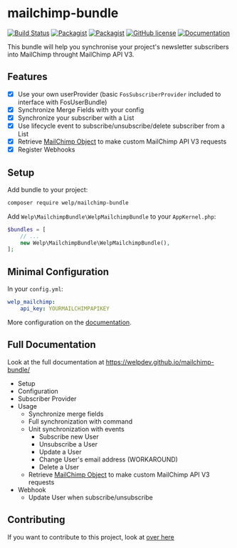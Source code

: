 # mailchimp-bundle

[![Build Status](https://travis-ci.org/welpdev/mailchimp-bundle.svg?branch=master)](https://travis-ci.org/welpdev/mailchimp-bundle)
[![Packagist](https://img.shields.io/packagist/v/welp/mailchimp-bundle.svg)](https://packagist.org/packages/welp/mailchimp-bundle)
[![Packagist](https://img.shields.io/packagist/dt/welp/mailchimp-bundle.svg)](https://packagist.org/packages/welp/mailchimp-bundle)
[![GitHub license](https://img.shields.io/badge/license-MIT-blue.svg)](https://raw.githubusercontent.com/welpdev/mailchimp-bundle/master/LICENSE.md)
[![Documentation](https://img.shields.io/badge/documentation-gh--pages-blue.svg)](https://welpdev.github.io/mailchimp-bundle/)

This bundle will help you synchronise your project's newsletter subscribers into MailChimp throught MailChimp API V3.

## Features

* [x] Use your own userProvider (basic `FosSubscriberProvider` included to interface with FosUserBundle)
* [x] Synchronize Merge Fields with your config
* [x] Synchronize your subscriber with a List
* [x] Use lifecycle event to subscribe/unsubscribe/delete subscriber from a List
* [x] Retrieve [MailChimp Object](https://github.com/drewm/mailchimp-api) to make custom MailChimp API V3 requests
* [x] Register Webhooks

## Setup

Add bundle to your project:

```bash
composer require welp/mailchimp-bundle
```

Add `Welp\MailchimpBundle\WelpMailchimpBundle` to your `AppKernel.php`:

```php
$bundles = [
    // ...
    new Welp\MailchimpBundle\WelpMailchimpBundle(),
];
```

## Minimal Configuration

In your `config.yml`:

```yaml
welp_mailchimp:
    api_key: YOURMAILCHIMPAPIKEY
```

More configuration on the [documentation](https://welpdev.github.io/mailchimp-bundle/configuration/).

## Full Documentation

Look at the full documentation at <https://welpdev.github.io/mailchimp-bundle/>

* Setup
* Configuration
* Subscriber Provider
* Usage
    * Synchronize merge fields
    * Full synchronization with command
    * Unit synchronization with events
        * Subscribe new User
        * Unsubscribe a User
        * Update a User
        * Change User's email address (WORKAROUND)
        * Delete a User
    * Retrieve [MailChimp Object](https://github.com/drewm/mailchimp-api) to make custom MailChimp API V3 requests
* Webhook
    * Update User when subscribe/unsubscribe

## Contributing

If you want to contribute to this project, look at [over here](CONTRIBUTING.md)

